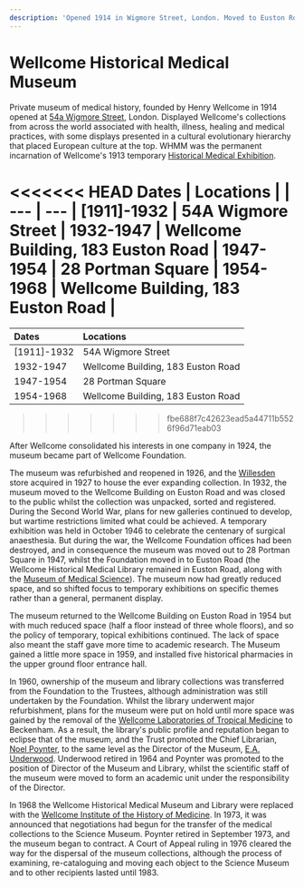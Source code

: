 ```yaml
---
description: 'Opened 1914 in Wigmore Street, London. Moved to Euston Road 1932, Portman Square 1947, and back to Euston Road from 1954.'
---
```


# Wellcome Historical Medical Museum

Private museum of medical history, founded by Henry Wellcome in 1914 opened at [54a Wigmore Street](places\wigmore-street.md), London. Displayed Wellcome's collections from across the world associated with health, illness, healing and medical practices, with some displays presented in a cultural evolutionary hierarchy that placed European culture at the top. WHMM was the permanent incarnation of Wellcome's 1913 temporary [Historical Medical Exhibition](hme.md).

<<<<<<< HEAD
Dates | Locations |
| --- | --- |
[1911]-1932 | 54A Wigmore Street |
1932-1947 | Wellcome Building, 183 Euston Road |
1947-1954 | 28 Portman Square |
1954-1968 | Wellcome Building, 183 Euston Road |
=======
| Dates | Locations |
| :--- | :--- |
| \[1911\]-1932 | 54A Wigmore Street |
| 1932-1947 | Wellcome Building, 183 Euston Road |
| 1947-1954 | 28 Portman Square |
| 1954-1968 | Wellcome Building, 183 Euston Road |
>>>>>>> fbe688f7c42623ead5a44711b5526f96d71eab03

After Wellcome consolidated his interests in one company in 1924, the museum became part of Wellcome Foundation.

The museum was refurbished and reopened in 1926, and the [Willesden](places\willesden.md) store acquired in 1927 to house the ever expanding collection. In 1932, the museum moved to the Wellcome Building on Euston Road and was closed to the public whilst the collection was unpacked, sorted and registered. During the Second World War, plans for new galleries continued to develop, but wartime restrictions limited what could be achieved. A temporary exhibition was held in October 1946 to celebrate the centenary of surgical anaesthesia. But during the war, the Wellcome Foundation offices had been destroyed, and in consequence the museum was moved out to 28 Portman Square in 1947, whilst the Foundation moved in to Euston Road \(the Wellcome Historical Medical Library remained in Euston Road, along with the [Museum of Medical Science](wmms.md)\). The museum now had greatly reduced space, and so shifted focus to temporary exhibitions on specific themes rather than a general, permanent display.

The museum returned to the Wellcome Building on Euston Road in 1954 but with much reduced space \(half a floor instead of three whole floors\), and so the policy of temporary, topical exhibitions continued. The lack of space also meant the staff gave more time to academic research. The Museum gained a little more space in 1959, and installed five historical pharmacies in the upper ground floor entrance hall.

In 1960, ownership of the museum and library collections was transferred from the Foundation to the Trustees, although administration was still undertaken by the Foundation. Whilst the library underwent major refurbishment, plans for the museum were put on hold until more space was gained by the removal of the [Wellcome Laboratories of Tropical Medicine](wtrl.md) to Beckenham. As a result, the library's public profile and reputation began to eclipse that of the museum, and the Trust promoted the Chief Librarian, [Noel Poynter](people\alphabetical\poynter.md), to the same level as the Director of the Museum, [E.A. Underwood](people\alphabetical\underwood-ea.md). Underwood retired in 1964 and Poynter was promoted to the position of Director of the Museum and Library, whilst the scientific staff of the museum were moved to form an academic unit under the responsibility of the Director.

In 1968 the Wellcome Historical Medical Museum and Library were replaced with the [Wellcome Institute of the History of Medicine](wihm.md). In 1973, it was announced that negotiations had begun for the transfer of the medical collections to the Science Museum. Poynter retired in September 1973, and the museum began to contract. A Court of Appeal ruling in 1976 cleared the way for the dispersal of the museum collections, although the process of examining, re-cataloguing and moving each object to the Science Museum and to other recipients lasted until 1983. 
